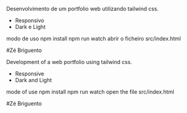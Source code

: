 Desenvolvimento de um portfolio web utilizando tailwind css.
- Responsivo
- Dark e Light

modo de uso
    npm install
    npm run watch
    abrir o ficheiro src/index.html

#Zé Briguento

Development of a web portfolio using tailwind css.
- Responsive
- Dark and Light

mode of use
    npm install
    npm run watch
    open the file src/index.html

#Zé Briguento

